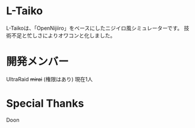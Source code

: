 # L-Taiko
L-Taikoは、「OpenNijiiro」をベースにしたニジイロ風シミュレーターです。
技術不足と忙しさによりオワコンと化しました。
# 開発メンバー
UltraRaid
~~mirai~~ (権限はあり)
現在1人
# Special Thanks
Doon